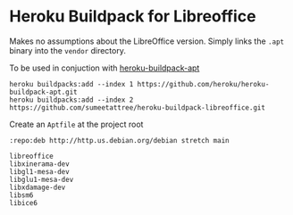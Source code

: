 # Heroku Buildpack for Libreoffice

Makes no assumptions about the LibreOffice version. Simply links the `.apt` binary into the `vendor` directory.

To be used in conjuction with  [heroku-buildpack-apt](https://github.com/heroku/heroku-buildpack-apt)

```
heroku buildpacks:add --index 1 https://github.com/heroku/heroku-buildpack-apt.git
heroku buildpacks:add --index 2 https://github.com/sumeetattree/heroku-buildpack-libreoffice.git
```

Create an `Aptfile` at the project root
```
:repo:deb http://http.us.debian.org/debian stretch main

libreoffice
libxinerama-dev
libgl1-mesa-dev
libglu1-mesa-dev
libxdamage-dev
libsm6
libice6
```
